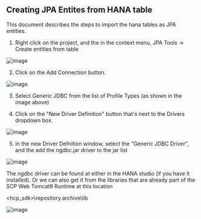 ## Creating JPA Entites from HANA table

This document describes the steps to import the hana tables as JPA entities. 

1. Right click on the project, and the in the context menu, JPA Tools -> Create entities from table

![image](https://user-images.githubusercontent.com/15712474/32521963-68c7718c-c3e3-11e7-85cb-d564dfde3462.png)


2. Click on the Add Connection button. 

![image](https://user-images.githubusercontent.com/15712474/32521642-512c70fa-c3e2-11e7-9267-2d4e76fb72e7.png)

3. Select Generic JDBC from the list of Profile Types (as shown in the image above)

4. Click on the "New Driver Definition" button that's next to the Drivers dropdown box. 

![image](https://user-images.githubusercontent.com/15712474/32521688-7942a4e2-c3e2-11e7-8748-8fed8a5ecc37.png)


5. In the new Driver Defnition window, select the "Generic JDBC Driver", and the add the ngdbc.jar driver to the jar list

![image](https://user-images.githubusercontent.com/15712474/32521737-b4d290bc-c3e2-11e7-9a64-ada3b723ea24.png)

The ngdbc driver can be found at either in the HANA studio (if you have it installed). Or we can also get it from the libraries that are already part of the SCP Web Tomcat8 Runtime at this location

<hcp_sdk>\repository\.archive\lib


![image](https://user-images.githubusercontent.com/15712474/32521737-b4d290bc-c3e2-11e7-9a64-ada3b723ea24.png)




